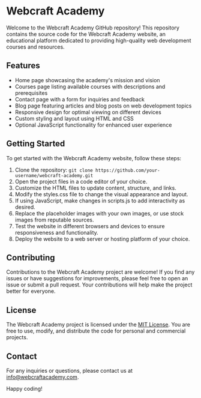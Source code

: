 # Webcraft Academy

Welcome to the Webcraft Academy GitHub repository! This repository contains the source code for the Webcraft Academy website, an educational platform dedicated to providing high-quality web development courses and resources.

## Features

- Home page showcasing the academy's mission and vision
- Courses page listing available courses with descriptions and prerequisites
- Contact page with a form for inquiries and feedback
- Blog page featuring articles and blog posts on web development topics
- Responsive design for optimal viewing on different devices
- Custom styling and layout using HTML and CSS
- Optional JavaScript functionality for enhanced user experience

## Getting Started

To get started with the Webcraft Academy website, follow these steps:

1. Clone the repository: `git clone https://github.com/your-username/webcraft-academy.git`
2. Open the project files in a code editor of your choice.
3. Customize the HTML files to update content, structure, and links.
4. Modify the styles.css file to change the visual appearance and layout.
5. If using JavaScript, make changes in scripts.js to add interactivity as desired.
6. Replace the placeholder images with your own images, or use stock images from reputable sources.
7. Test the website in different browsers and devices to ensure responsiveness and functionality.
8. Deploy the website to a web server or hosting platform of your choice.

## Contributing

Contributions to the Webcraft Academy project are welcome! If you find any issues or have suggestions for improvements, please feel free to open an issue or submit a pull request. Your contributions will help make the project better for everyone.

## License

The Webcraft Academy project is licensed under the [MIT License](LICENSE.md). You are free to use, modify, and distribute the code for personal and commercial projects.

## Contact

For any inquiries or questions, please contact us at [info@webcraftacademy.com](mailto:mwanikigachanja@gmail.com).

Happy coding!

